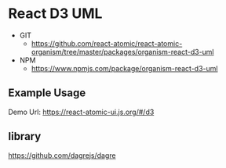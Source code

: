 React D3 UML 
===============
<!--hidden-->
   * GIT
      * https://github.com/react-atomic/react-atomic-organism/tree/master/packages/organism-react-d3-uml
   * NPM
      * https://www.npmjs.com/package/organism-react-d3-uml

## Example Usage
Demo Url:
https://react-atomic-ui.js.org/#/d3
<!--/hidden-->


## library
https://github.com/dagrejs/dagre
